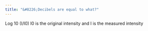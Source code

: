 ```yaml
---
title: "&#8226;Decibels are equal to what?"
---
```

Log 10 (I/I0) I0 is the original intensity and I is the measured intensity

